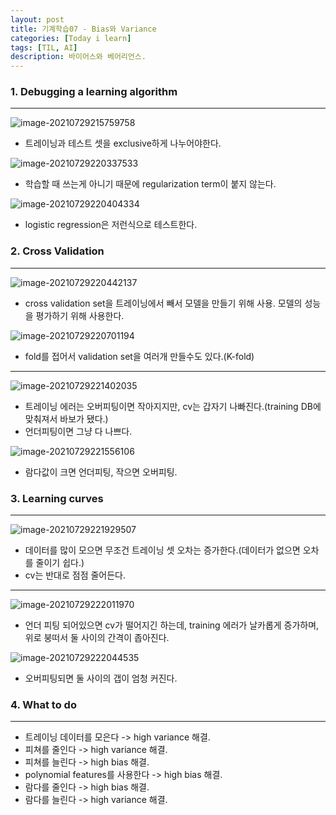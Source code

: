 ```yaml
---
layout: post
title: 기계학습07 - Bias와 Variance
categories: [Today i learn]
tags: [TIL, AI]
description: 바이어스와 베어리언스.
---
```


### 1. Debugging a learning algorithm

---

![image-20210729215759758](https://raw.githubusercontent.com/chunyunseo/ImageRepo/image/img/image-20210729215759758.png)

- 트레이닝과 테스트 셋을 exclusive하게 나누어야한다.

![image-20210729220337533](https://raw.githubusercontent.com/chunyunseo/ImageRepo/image/img/image-20210729220337533.png)

- 학습할 때 쓰는게 아니기 때문에 regularization term이 붙지 않는다.

![image-20210729220404334](https://raw.githubusercontent.com/chunyunseo/ImageRepo/image/img/image-20210729220404334.png)

- logistic regression은 저런식으로 테스트한다. 

### 2. Cross Validation

---

![image-20210729220442137](https://raw.githubusercontent.com/chunyunseo/ImageRepo/image/img/image-20210729220442137.png)

- cross validation set을 트레이닝에서 빼서 모델을 만들기 위해 사용. 모델의 성능을 평가하기 위해 사용한다.

![image-20210729220701194](https://raw.githubusercontent.com/chunyunseo/ImageRepo/image/img/image-20210729220701194.png)

- fold를 접어서 validation set을 여러개 만들수도 있다.(K-fold)

---

![image-20210729221402035](https://raw.githubusercontent.com/chunyunseo/ImageRepo/image/img/image-20210729221402035.png)

- 트레이닝 에러는 오버피팅이면 작아지지만, cv는 갑자기 나빠진다.(training DB에 맞춰져서 바보가 됐다.)
- 언더피팅이면 그냥 다 나쁘다.

![image-20210729221556106](https://raw.githubusercontent.com/chunyunseo/ImageRepo/image/img/image-20210729221556106.png)

- 람다값이 크면 언더피팅, 작으면 오버피팅.

### 3. Learning curves

---

![image-20210729221929507](https://raw.githubusercontent.com/chunyunseo/ImageRepo/image/img/image-20210729221929507.png)

- 데이터를 많이 모으면 무조건 트레이닝 셋 오차는 증가한다.(데이터가 없으면 오차를 줄이기 쉽다.)
- cv는 반대로 점점 줄어든다.

---

![image-20210729222011970](https://raw.githubusercontent.com/chunyunseo/ImageRepo/image/img/image-20210729222011970.png)

- 언더 피팅 되어있으면 cv가 떨어지긴 하는데, training 에러가 날카롭게 증가하며, 위로 붕떠서 둘 사이의 간격이 좁아진다.

![image-20210729222044535](https://raw.githubusercontent.com/chunyunseo/ImageRepo/image/img/image-20210729222044535.png)

- 오버피팅되면 둘 사이의 갭이 엄청 커진다.

### 4. What to do

---

- 트레이닝 데이터를 모은다 -> high variance 해결.
- 피쳐를 줄인다 -> high variance 해결.
- 피쳐를 늘린다  -> high bias 해결.
- polynomial features를 사용한다 -> high bias 해결.
- 람다를 줄인다 -> high bias 해결.
- 람다를 늘린다 -> high variance 해결.


